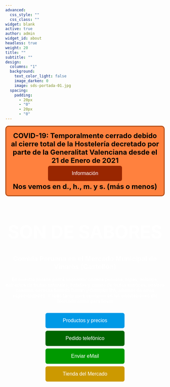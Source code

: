 ```yaml
---
advanced:
  css_style: ""
  css_class: ""
widget: blank
active: true
author: admin
widget_id: about
headless: true
weight: 20
title: ""
subtitle: ""
design:
  columns: "1"
  background:
    text_color_light: false
    image_darken: 0
    image: sds-portada-01.jpg
  spacing:
    padding:
      - 20px
      - "0"
      - 20px
      - "0"
---
```


<!DOCTYPE html>
<html>
  <head>
    <meta charset="UTF-8"/>
    <title>Son de Sabores</title>
  </head>

<style>
.button {
  background-color: #0099e6;
  position: relative;
  top: 0%;
  /* border: none; */
  border: 0px solid black;
  color: white;
  padding: 15px 32px;
  text-decoration: none;
  text-align: center;
  display: center;
  border-radius: 6px;
  font-size: 16px;
  margin: 4px 2px;
  cursor: pointer;
  transition-duration: 0.4s;
  overflow: hidden;
}

.button:hover{
    color: black;
    background-color: #FFF8C2;
}
  
.button:after {
  content: "";
  background: #ffffff;
  display: block;
  position: absolute;
  padding-top: 300%;
  padding-left: 350%;
  margin-left: -40px !important;
  margin-top: -120%;
  opacity: 0;
  transition: all 0.8s
}

.button:active:after {
  padding: 0;
  margin: 0;
  opacity: 1;
  transition: 0s
}

.button1 {width: 250px;}
.button2 {width: 250px; background-color: #006600;}
.button3 {width: 250px; background-color: #009900;}
.button4 {width: 250px; background-color: #cc9900;}
.button5 {width: 50%;   background-color: #992600;}
</style>

<body>

<!-- Descomentar lo siguiente cuando sea necesario -->
<p style="background:#FF813E; color:black; font-weight:bold; padding:15px; border:3px solid #B34F19; margin-top:5px; margin-bottom:5px; text-align:center; font-size:22px; border-radius:10px;">COVID-19: Temporalmente cerrado debido al cierre total de la Hostelería decretado por parte de la Generalitat Valenciana desde el 21 de Enero de 2021
<br/>
<a href="https://www.google.com/search?q=COVID-19+%2BVinar%C3%B3s&oq=COVID19+%2BVinar%C3%B3s&aqs=chrome..69i57.27050j1j15&sourceid=chrome&ie=UTF-8" target="_blank"><button class="button button5">Información</button></a><br/>
Nos vemos en <span id="days"></span>d., <span id="hours"></span>h., <span id="minutes"></span>m. y <span id="seconds"></span>s. (más o menos)
</p>


<h1 style="color:white; text-align:center; font-size:400%;">
  <b>SON DE SABORES</b>
</h1>

<h1 style="color:white; text-align:center; font-size:150%;">
  <b>Comida Peruana en el Mercado Municipal de Vinaròs (Castellón)</b>
</h1>

<h1 style="color:white; text-align:center; font-size:100%;">
  En nuestra parada podrá encontrar comida peruana, tapas, helados, extractos de frutas naturales, batidos y zumos de frutas exóticas, postres caseros, cerveza Estrella Damm y Complot IPA, además de otras especialidades. Y todo tanto para consumir en las instalaciones del Mercado como para llevar
</h1>

<p style="padding:15px; border:0px solid black; margin-top:10px; margin-bottom:10px; text-align:center; font-size:22px; border-radius:0px;">
<a href="https://drive.google.com/drive/folders/18_9FEFRLB9bzvI3kZfulINeRh2OaOTNI" target="_blank"><button class="button button1">Productos y precios</button></a><br/>
<a href="tel:+34 651 94 55 87"><button class="button button2">Pedido telefónico</button></a><br/>
<a href="mailto:SonDeSaboresPeruanos@gmail.com" target="_blank"><button class="button button3">Enviar eMail</button></a><br/>
<a href="http://vinaros.mercadosexcelentes.com/tienda/son-sabores" target="_blank"><button class="button button4">Tienda del Mercado</button></a>
</p>

<script>
  document.addEventListener('DOMContentLoaded', () => {
  //===
  // VARIABLES
  //===
  const DATE_TARGET = new Date('03/01/2021 10:00 AM');
  // DOM for render
  const SPAN_DAYS = document.querySelector('span#days');
  const SPAN_HOURS = document.querySelector('span#hours');
  const SPAN_MINUTES = document.querySelector('span#minutes');
  const SPAN_SECONDS = document.querySelector('span#seconds');
  // Milliseconds for the calculations
  const MILLISECONDS_OF_A_SECOND = 1000;
  const MILLISECONDS_OF_A_MINUTE = MILLISECONDS_OF_A_SECOND * 60;
  const MILLISECONDS_OF_A_HOUR = MILLISECONDS_OF_A_MINUTE * 60;
  const MILLISECONDS_OF_A_DAY = MILLISECONDS_OF_A_HOUR * 24

  /* Method that updates the countdown and the sample */

  function updateCountdown() {
  // Calcs
    const NOW = new Date()
    const DURATION = DATE_TARGET - NOW;
    const REMAINING_DAYS = Math.floor(DURATION / MILLISECONDS_OF_A_DAY);
    const REMAINING_HOURS = Math.floor((DURATION % MILLISECONDS_OF_A_DAY) / MILLISECONDS_OF_A_HOUR);
    const REMAINING_MINUTES = Math.floor((DURATION % MILLISECONDS_OF_A_HOUR) / MILLISECONDS_OF_A_MINUTE);
    const REMAINING_SECONDS = Math.floor((DURATION % MILLISECONDS_OF_A_MINUTE) / MILLISECONDS_OF_A_SECOND);
    // Thanks Pablo Monteserín (https://pablomonteserin.com/cuenta-regresiva/)

    // Render
    SPAN_DAYS.textContent = REMAINING_DAYS;
    SPAN_HOURS.textContent = REMAINING_HOURS;
    SPAN_MINUTES.textContent = REMAINING_MINUTES;
    SPAN_SECONDS.textContent = REMAINING_SECONDS;
    }

    // INIT
    updateCountdown();
    // Refresh every second
    setInterval(updateCountdown, MILLISECONDS_OF_A_SECOND);
    });

</script>

</body>
</html>
